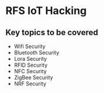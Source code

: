 # RFS IoT Hacking


## Key topics to be covered

- Wifi Security
- Bluetooth Security
- Lora Security
- RFID Security
- NFC Security
- ZigBee Security
- NRF Security
